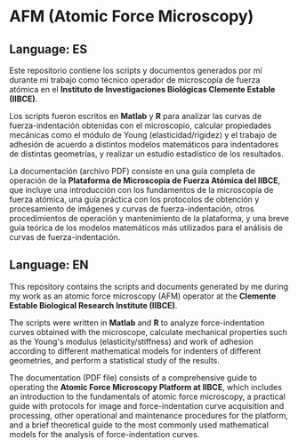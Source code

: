 # AFM (Atomic Force Microscopy)

## Language: ES

Este repositorio contiene los scripts y documentos generados por mí durante mi trabajo como técnico operador de microscopía de fuerza atómica en el **Instituto de Investigaciones Biológicas Clemente Estable (IIBCE)**.

Los scripts fueron escritos en **Matlab** y **R** para analizar las curvas de fuerza-indentación obtenidas con el microscopio, calcular propiedades mecánicas como el módulo de Young (elasticidad/rigidez) y el trabajo de adhesión de acuerdo a distintos modelos matemáticos para indentadores de distintas geometrías, y realizar un estudio estadístico de los resultados.

La documentación (archivo PDF) consiste en una guía completa de operación de la **Plataforma de Microscopía de Fuerza Atómica del IIBCE**, que incluye una introducción con los fundamentos de la microscopía de fuerza atómica, una guía práctica con los protocolos de obtención y procesamiento de imágenes y curvas de fuerza-indentación, otros procedimientos de operación y mantenimiento de la plataforma, y una breve guía teórica de los modelos matemáticos más utilizados para el análisis de curvas de fuerza-indentación.

## Language: EN

This repository contains the scripts and documents generated by me during my work as an atomic force microscopy (AFM) operator at the **Clemente Estable Biological Research Institute (IIBCE)**.

The scripts were written in **Matlab** and **R** to analyze force-indentation curves obtained with the microscope, calculate mechanical properties such as the Young's modulus (elasticity/stiffness) and work of adhesion according to different mathematical models for indenters of different geometries, and perform a statistical study of the results.

The documentation (PDF file) consists of a comprehensive guide to operating the **Atomic Force Microscopy Platform at IIBCE**, which includes an introduction to the fundamentals of atomic force microscopy, a practical guide with protocols for image and force-indentation curve acquisition and processing, other operational and maintenance procedures for the platform, and a brief theoretical guide to the most commonly used mathematical models for the analysis of force-indentation curves.
